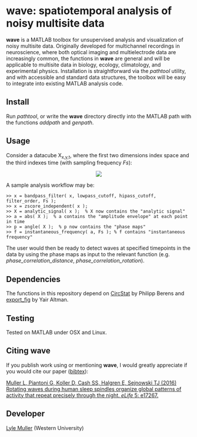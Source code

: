 # **wave**: spatiotemporal analysis of noisy multisite data #

**wave** is a MATLAB toolbox for unsupervised analysis and visualization of noisy multisite data. Originally developed for multichannel recordings in neuroscience, where both optical imaging and multielectrode data are increasingly common, the functions in **wave** are general and will be applicable to multisite data in biology, ecology, climatology, and experimental physics. Installation is straightforward via the *pathtool* utility, and with accessible and standard data structures, the toolbox will be easy to integrate into existing MATLAB analysis code.

## Install

Run *pathtool*, or write the **wave** directory directly into the MATLAB path with the functions *addpath* and *genpath*.

## Usage

Consider a datacube X<sub>x,y,t</sub>, where the first two dimensions index space and the third indexes time (with sampling frequency *Fs*): 

<p align="center">
	<img src="https://mullerlab.ca/assets/img/gp-demo/datacube.png">
</p>

A sample analysis workflow may be:

    >> x = bandpass_filter( x, lowpass_cutoff, hipass_cutoff, filter_order, Fs );
    >> x = zscore_independent( x );
    >> X = analytic_signal( x );  % X now contains the "analytic signal"
    >> a = abs( X );  % a contains the "amplitude envelope" at each point in time
    >> p = angle( X );  % p now contains the "phase maps"
    >> f = instantaneous_frequency( a, Fs ); % f contains "instantaneous frequency"

The user would then be ready to detect waves at specified timepoints in the data by using the phase maps as input to the relevant function (e.g. *phase_correlation_distance*, *phase_correlation_rotation*).

## Dependencies

The functions in this repository depend on [CircStat](http://bethgelab.org/software/circstat) by Philipp Berens and [export_fig](http://github.com/altmany/export_fig) by Yair Altman.

## Testing

Tested on MATLAB under OSX and Linux.

## Citing **wave**

If you publish work using or mentioning **wave**, I would greatly appreciate if you would cite our paper ([bibtex](http://cnl.salk.edu/~lmuller/papers/P12.bib)):

[Muller L, Piantoni G, Koller D, Cash SS, Halgren E, Sejnowski TJ (2016) Rotating waves during human sleep spindles organize global patterns of activity that repeat precisely through the night. *eLife* 5: e17267.](http://elifesciences.org/content/5/e17267)

## Developer

[Lyle Muller](http://mullerlab.ca) (Western University)

